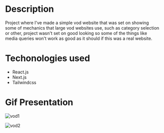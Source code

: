 # Description
 Project where I've made a simple vod website that was set on showing some of mechanics that large vod websites use, such as category selection or other, 
 project wasn't set on good looking so some of the things like media queries won't work as good as it should if this was a real website.
# Techonologies used
 - React.js
 - Next.js
 - Tailwindcss 
# Gif Presentation
![vod1](https://user-images.githubusercontent.com/127633002/224516395-7dcb039d-8a1e-4c53-be10-e06478bf91ae.gif)

![vod2](https://user-images.githubusercontent.com/127633002/224516398-fc19fc83-70b8-4568-b47f-cf90a8915546.gif)

